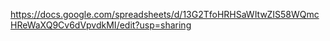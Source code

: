 https://docs.google.com/spreadsheets/d/13G2TfoHRHSaWItwZIS58WQmcHReWaXQ9Cv6dVpvdkMI/edit?usp=sharing
